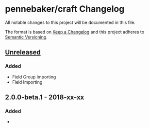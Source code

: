 # pennebaker/craft Changelog
All notable changes to this project will be documented in this file.

The format is based on [Keep a Changelog](http://keepachangelog.com/en/1.0.0/)
and this project adheres to [Semantic Versioning](http://semver.org/spec/v2.0.0.html).

## [Unreleased]
### Added
- Field Group Importing
- Field Importing

## 2.0.0-beta.1 - 2018-xx-xx
### Added
-

[Unreleased]: https://github.com/pennebaker/craft/compare/2.0.0-beta.1...develop
